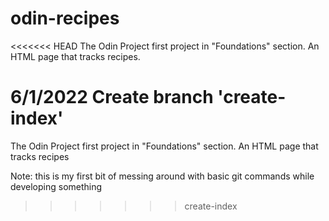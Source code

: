 # odin-recipes
<<<<<<< HEAD
The Odin Project first project in "Foundations" section.
 An HTML page that tracks recipes.
 
 6/1/2022
 Create branch 'create-index'
=======
The Odin Project first project in "Foundations" section. An HTML page that tracks recipes

Note: this is my first bit of messing around with basic git commands while developing something
>>>>>>> create-index
